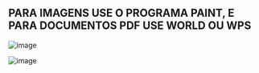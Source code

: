 ## PARA IMAGENS USE O PROGRAMA PAINT, E PARA DOCUMENTOS PDF USE WORLD OU WPS

![image](https://github.com/user-attachments/assets/d1bc8e8c-bec8-46e6-b54b-1c674b9d77c8)

![image](https://github.com/user-attachments/assets/ed6c849f-6599-42ab-ba64-b65905865eea)
